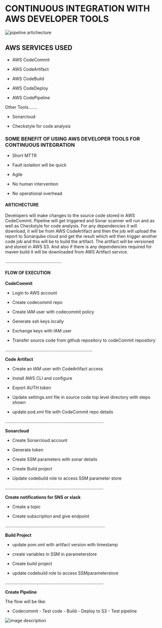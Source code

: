 # CONTINUOUS INTEGRATION WITH AWS DEVELOPER TOOLS


![pipeline artichecture](https://user-images.githubusercontent.com/99098585/213904291-74c8d497-1d5c-45ff-9dcf-c054d5d6449c.PNG)



## AWS SERVICES USED


- AWS CodeCommit

- AWS CodeArtifact

- AWS CodeBuild

- AWS CodeDeploy

- AWS CodePipeline


Other Tools.......

- Sonarcloud

- Checkstyle for code analysis



### SOME BENEFIT OF USING AWS DEVELOPER TOOLS FOR CONTINUOUS INTEGRATION


- Short MTTR

- Fault isolation will be quick

- Agile

- No human intervention

- No operational overhead



#### ARTICHECTURE


Developers will make changes to the source code stored in AWS CodeCommit. Pipeline will get triggered and Sonar scanner will run and as well as Checkstyle for code analysis. For any dependencies it will download, it will be from AWS CodeArtifact and then the job will upload the report to Sonarqube cloud and get the result which will then trigger another code job and this will be to build the artifact. The artifact will be versioned and stored in AWS S3.
And also if there is any dependencies required for maven build it will be downloaded from AWS Artifact service.



..............................................



#### FLOW OF EXECUTION


**CodeCommit**


- Login to AWS account

- Create codecommit repo

- Create IAM user with codecommit policy

- Generate ssh keys locally

- Exchange keys with IAM user

- Transfer source code from github repository to codeCommit repository 

.......................................................................

**Code Artifact**


- Create an IAM user with CodeArtifact access

- Install AWS CLI and configure

- Export AUTH token

- Update settings.xml file in source code top level directory with steps shown

- update pod.xml file with CodeCommit repo details

................................................................................

**Sonarcloud**


- Create Sonarcloud account

- Generate token

- Create SSM parameters with sonar details

- Create Build project

- Update codebuild role to access SSM parameter store

................................................................................

**Create notifications for SNS or slack**


- Create a topic

- Create subscription and give endpoint

.................................................................................

**Build Project**


- update pom.xml with artifact version with timestamp

- create variables in SSM  in parameterstore

- Create build project

- update codebuild role to access SSMparameterstore

................................................................................

**Create Pipeline**

The flow will be like:

- Codecommit - Test code - Build - Deploy to S3 - Test pipeline


![image description](https://github.com/Helen-Chukwukelu/Project-repo/blob/d3ac56a92c9298680a757fc9bf93c6ba177704f3/pipeline.PNG)

